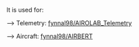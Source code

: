 It is used for:

--> Telemetry: [fynnal98/AIROLAB_Telemetry](https://github.com/fynnal98/AIROLAB_Telemtry)

--> Aircraft: [fynnal98/AIRBERT](https://github.com/fynnal98/AIRBERT)
